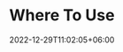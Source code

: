 ---
title: "Where To Use"
date: 2022-12-29T11:02:05+06:00
icon: "ti-panel"
description: "index"
type: "docs"
weight: 99
---